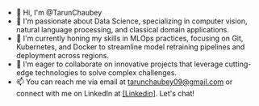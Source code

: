 - 👋 Hi, I'm @TarunChaubey
- 👀 I'm passionate about Data Science, specializing in computer vision, natural     language processing, and classical domain applications.
- 🌱  I'm currently honing my skills in MLOps practices, focusing on Git, Kubernetes, and Docker to streamline model retraining pipelines and deployment across regions.
- 💞️ I'm eager to collaborate on innovative projects that leverage cutting-edge technologies to solve complex challenges.
- 📫 You can reach me via email at tarunchaubey09@gmail.com or connect with me on LinkedIn at [[Linkedin]](https://www.linkedin.com/in/tarunchaubey/). Let's chat!

<!---
TarunChaubey/TarunChaubey is a ✨ special ✨ repository because its `README.md` (this file) appears on your GitHub profile.
You can click the Preview link to take a look at your changes.
--->
